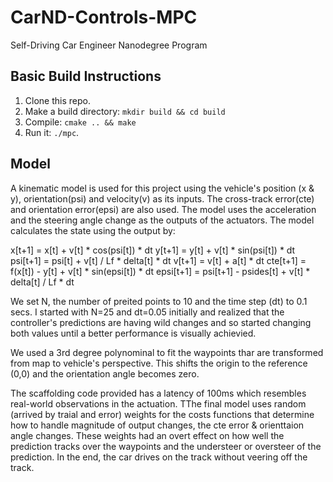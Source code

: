 # CarND-Controls-MPC
Self-Driving Car Engineer Nanodegree Program

## Basic Build Instructions

1. Clone this repo.
2. Make a build directory: `mkdir build && cd build`
3. Compile: `cmake .. && make`
4. Run it: `./mpc`.

## Model
A kinematic model is used for this project using the vehicle's position (x & y), orientation(psi) and velocity(v) as its inputs. The cross-track error(cte) and orientation error(epsi) are also used. The model uses the acceleration and the steering angle change as the outputs of the actuators. The model calculates the state using the output by:

x[t+1] = x[t] + v[t] * cos(psi[t]) * dt
y[t+1] = y[t] + v[t] * sin(psi[t]) * dt
psi[t+1] = psi[t] + v[t] / Lf * delta[t] * dt
v[t+1] = v[t] + a[t] * dt
cte[t+1] = f(x[t]) - y[t] + v[t] * sin(epsi[t]) * dt
epsi[t+1] = psi[t+1] - psides[t] + v[t] * delta[t] / Lf * dt

We set N, the number of preited points to 10 and the time step (dt) to 0.1 secs. I started with N=25 and dt=0.05 initially and realized that the controller's predictions are having wild changes and so started changing both values until a better performance is visually achievied.

We used a 3rd degree polynominal to fit the waypoints thar are transformed from map to vehicle's perspective. This shifts the origin to the reference (0,0) and the orientation angle becomes zero.

The scaffolding code provided has a latency of 100ms which resembles real-world observations in the actuation. TThe final model uses random (arrived by traial and error) weights for the costs functions that determine how to handle magnitude of output changes, the cte error & orienttaion angle changes. These weights had an overt effect on how well the prediction tracks over the waypoints and the understeer or oversteer of the prediction. In  the end, the car drives on the track without veering off the track.
